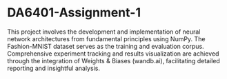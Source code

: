 # DA6401-Assignment-1
This project involves the development and implementation of neural network architectures from fundamental principles using NumPy. The Fashion-MNIST dataset serves as the training and evaluation corpus. Comprehensive experiment tracking and results visualization are achieved through the integration of Weights & Biases (wandb.ai), facilitating detailed reporting and insightful analysis.
